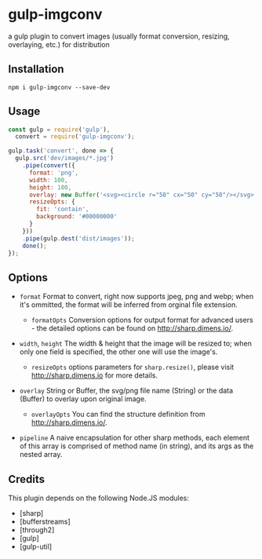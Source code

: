 gulp-imgconv
==========

a gulp plugin to convert images (usually format conversion, resizing, overlaying, etc.) for distribution

## Installation

```
npm i gulp-imgconv --save-dev
```

## Usage
```javascript
const gulp = require('gulp'), 
  convert = require('gulp-imgconv');

gulp.task('convert', done => {
  gulp.src('dev/images/*.jpg')
    .pipe(convert({
      format: 'png',
      width: 100,
      height: 100,
      overlay: new Buffer('<svg><circle r="50" cx="50" cy="50"/></svg>'),
      resizeOpts: {
        fit: 'contain',
        background: '#00000000'
      }
    }))
    .pipe(gulp.dest('dist/images'));
    done();
});
```
## Options
- `format`
    Format to convert, right now supports jpeg, png and webp; when it's ommitted, the format will be inferred from orginal file extension.
    - `formatOpts`
      Conversion options for output format for advanced users - the detailed options can be found on http://sharp.dimens.io/.

- `width`, `height`
    The width & height that the image will be resized to; when only one field is specified, the other one will use the image's.  
    - `resizeOpts`
      options parameters for `sharp.resize()`, please visit http://sharp.dimens.io for more details.

- `overlay`
    String or Buffer, the svg/png file name (String) or the data (Buffer) to overlay upon original image.
    - `overlayOpts`
      You can find the structure definition from http://sharp.dimens.io/.

- `pipeline`
    A naive encapsulation for other sharp methods, each element of this array is comprised of method name (in string), and its args as the nested array.

Credits
---------------

This plugin depends on the following Node.JS modules:
* [sharp]
* [bufferstreams]
* [through2]
* [gulp]
* [gulp-util]
